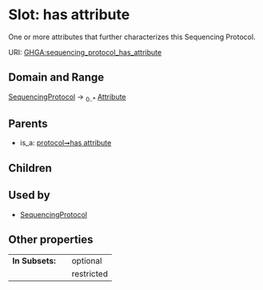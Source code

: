 
# Slot: has attribute


One or more attributes that further characterizes this Sequencing Protocol.

URI: [GHGA:sequencing_protocol_has_attribute](https://w3id.org/GHGA/sequencing_protocol_has_attribute)


## Domain and Range

[SequencingProtocol](SequencingProtocol.md) &#8594;  <sub>0..\*</sub> [Attribute](Attribute.md)

## Parents

 *  is_a: [protocol➞has attribute](protocol_has_attribute.md)

## Children


## Used by

 * [SequencingProtocol](SequencingProtocol.md)

## Other properties

|  |  |  |
| --- | --- | --- |
| **In Subsets:** | | optional |
|  | | restricted |

